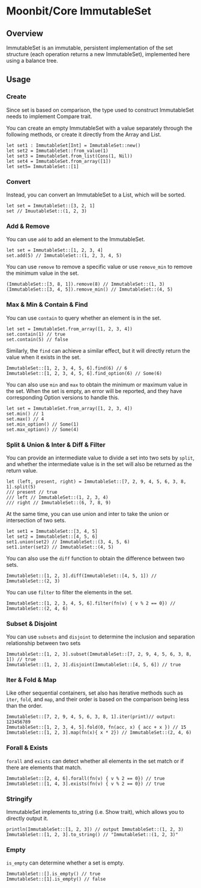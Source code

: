# Moonbit/Core ImmutableSet

## Overview

ImmutableSet is an immutable, persistent implementation of the set structure (each operation returns a new ImmutableSet), implemented here using a balance tree.

## Usage

### Create

Since set is based on comparison, the type used to construct ImmutableSet needs to implement Compare trait.

You can create an empty ImmutableSet with a value separately through the following methods, or create it directly from the Array and List.

```moonbit
let set1 : ImmutableSet[Int] = ImmutableSet::new()
let set2 = ImmutableSet::from_value(1)
let set3 = ImmutableSet.from_list(Cons(1, Nil))
let set4 = ImmutableSet.from_array([1])
let set5= ImmutableSet::[1]
```

### Convert

Instead, you can convert an ImmutableSet to a List, which will be sorted.

```moonbit
let set = ImmutableSet::[3, 2, 1]
set // ImuutableSet::(1, 2, 3)
```

### Add & Remove

You can use `add` to add an element to the ImmutableSet.

```moonbit
let set = ImmutableSet::[1, 2, 3, 4]
set.add(5) // ImmutableSet::(1, 2, 3, 4, 5)
```

You can use `remove` to remove a specific value or use `remove_min` to remove the minimum value in the set.

```moonbit
(ImmutableSet::[3, 8, 1]).remove(8) // ImmutableSet::(1, 3)
(ImmutableSet::[3, 4, 5]).remove_min() // ImmutableSet::(4, 5)
```

### Max & Min & Contain & Find

You can use `contain` to query whether an element is in the set.

```moonbit
let set = ImmutableSet.from_array([1, 2, 3, 4])
set.contain(1) // true
set.contain(5) // false
```

Similarly, the `find` can achieve a similar effect, but it will directly return the value when it exists in the set.

```moonbit
ImmutableSet::[1, 2, 3, 4, 5, 6].find(6) // 6
ImmutableSet::[1, 2, 3, 4, 5, 6].find_option(6) // Some(6)
```

You can also use `min` and `max` to obtain the minimum or maximum value in the set. When the set is empty, an error will be reported, and they have corresponding Option versions to handle this.

```moonbit
let set = ImmutableSet.from_array([1, 2, 3, 4])
set.min() // 1
set.max() // 4
set.min_option() // Some(1)
set.max_option() // Some(4)
```

### Split & Union & Inter & Diff & Filter

You can provide an intermediate value to divide a set into two sets by `split`, and whether the intermediate value is in the set will also be returned as the return value.

```moonbit
let (left, present, right) = ImmutableSet::[7, 2, 9, 4, 5, 6, 3, 8, 1].split(5)
/// present // true
/// left // ImmutableSet::(1, 2, 3, 4)
/// right // ImmutableSet::(6, 7, 8, 9)
```

At the same time, you can use union and inter to take the union or intersection of two sets.

```moonbit
let set1 = ImmutableSet::[3, 4, 5]
let set2 = ImmutableSet::[4, 5, 6]
set1.union(set2) // ImmutableSet::(3, 4, 5, 6)
set1.inter(set2) // ImmutableSet::(4, 5)
```

You can also use the `diff` function to obtain the difference between two sets.

```moonbit
ImmutableSet::[1, 2, 3].diff(ImmutableSet::[4, 5, 1]) // ImmutableSet::(2, 3)
```

You can use `filter` to filter the elements in the set.

```moonbit
ImmutableSet::[1, 2, 3, 4, 5, 6].filter(fn(v) { v % 2 == 0}) // ImmutableSet::(2, 4, 6)
```

### Subset & Disjoint

You can use `subsets` and `disjoint` to determine the inclusion and separation relationship between two sets

```moonbit
ImmutableSet::[1, 2, 3].subset(ImmutableSet::[7, 2, 9, 4, 5, 6, 3, 8, 1]) // true
ImmutableSet::[1, 2, 3].disjoint(ImmutableSet::[4, 5, 6]) // true
```

### Iter & Fold & Map

Like other sequential containers, set also has iterative methods such as `iter`, `fold`, and `map`, and their order is based on the comparison being less than the order.

```moonbit
ImmutableSet::[7, 2, 9, 4, 5, 6, 3, 8, 1].iter(print)// output: 123456789
ImmutableSet::[1, 2, 3, 4, 5].fold(0, fn(acc, x) { acc + x }) // 15
ImmutableSet::[1, 2, 3].map(fn(x){ x * 2}) // ImmutableSet::(2, 4, 6)
```

### Forall & Exists

`forall` and `exists` can detect whether all elements in the set match or if there are elements that match.

```moonbit
ImmutableSet::[2, 4, 6].forall(fn(v) { v % 2 == 0}) // true
ImmutableSet::[1, 4, 3].exists(fn(v) { v % 2 == 0}) // true
```

### Stringify

ImmutableSet implements to_string (i.e. Show trait), which allows you to directly output it.

```moonbit
println(ImmutableSet::[1, 2, 3]) // output ImmutableSet::(1, 2, 3)
ImmutableSet::[1, 2, 3].to_string() // "ImmutableSet::(1, 2, 3)"
```

### Empty

`is_empty` can determine whether a set is empty.

```moonbit
ImmutableSet::[].is_empty() // true
ImmutableSet::[1].is_empty() // false
```
